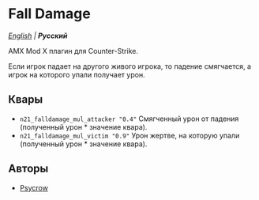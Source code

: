 # Fall Damage

_[English](README.md) | **Русский**_

AMX Mod X плагин для Counter-Strike.

Если игрок падает на другого живого игрока, то падение смягчается, а игрок на которого упали получает урон.

## Квары
- ```n21_falldamage_mul_attacker "0.4"``` Cмягченный урон от падения (полученный урон * значение квара).
- ```n21_falldamage_mul_victim "0.9"``` Урон жертве, на которую упали (полученный урон * значение квара).

## Авторы
- [Psycrow](https://github.com/Psycrow101)

